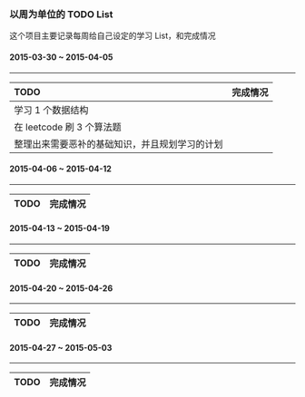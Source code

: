 ### 以周为单位的 TODO List

这个项目主要记录每周给自己设定的学习 List，和完成情况

#### 2015-03-30 ~ 2015-04-05
---
TODO|完成情况
:--|:--
学习 1 个数据结构|
在 leetcode 刷 3 个算法题|
整理出来需要恶补的基础知识，并且规划学习的计划|

#### 2015-04-06 ~ 2015-04-12
---
TODO|完成情况
:--|:--
#### 2015-04-13 ~ 2015-04-19
---
TODO|完成情况
:--|:--
#### 2015-04-20 ~ 2015-04-26
---
TODO|完成情况
:--|:--
#### 2015-04-27 ~ 2015-05-03
---
TODO|完成情况
:--|:--
